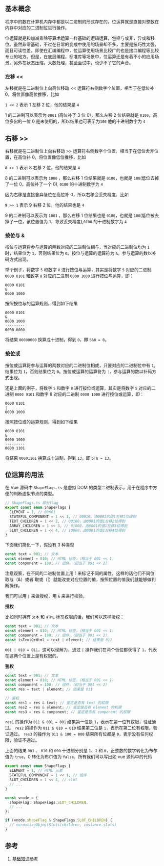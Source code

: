 ## 基本概念

程序中的数在计算机内存中都是以二进制的形式存在的，位运算就是直接对整数在内存中对应的二进制位进行操作。

位运算就是和加减乘除等算术运算一样基础的逻辑运算，包括与或非，异或和移位。虽然非常基础，不过在日常的变成中使用的场景却不多，主要是技巧性太强，而且可读性差。即使在汇编编程中，位运算使用场景比较广的也是接口编程等比较专业的地方。但是，在底层编程，标准库等场景中，位运算还是有着不小的应用场景。另外在状态压缩，大数处理，甚至面试中，也少不了它的声音。

### 左移 <<

左移就是在二进制位上向高位移动 << 运算符右侧数字个位置，相当于在低位补 0，将位置像高位推移，比如

`1 << 2` 表示 1 左移 2 位，他的结果是 `4`

1 的二进制可以表示为 `0001` (高位补了 3 位 0)，那么左移 2 位结果就是 `0100`，高位多出的一位 0 是未使用的，所以结果也可表示为`100` 他的十进制数字为 `4`

## 右移 >>

右移就是在二进制位上向右移动 >> 运算符右侧数字个位置，相当于在低位舍弃位置，在高位补 0，将位置像低位推移，比如

`8 >> 1` 表示 8 右移 2 位，他的结果是 `4`

8 的二进制可以表示为 `1000` ，那么右移 1 位结果就是 `0100`，也就是 `100`(低位去掉了一位 0，高位补了一个 0), `0100` 的十进制数字为 `4`

因为右移是直接舍弃低位在高位补 0，所以右移会丢失精度，比如

`9 >> 1` 表示 9 右移 2 位，他的结果也是 `4`

9 的二进制可以表示为 `1001` ，那么右移 1 位结果也是 `0100`，也就是 `100`(低位被去掉了一位，该位置值为 1，导致丢失精度),`0100` 的十进制数字为 `4`

### 按位与 &

按位与运算将参与运算的两数对应的二进制位相与，当对应的二进制位均为 `1` 时，结果位为 `1`，否则结果位为 `0`。按位与运算的运算符为 `&`，参与运算的数以补码方式出现。

举个例子，将数字 `5` 和数字 `8` 进行按位与运算，其实是将数字 `5` 对应的二进制 `0000 0101` 和数字 `8` 对应的二进制 `0000 1000` 进行按位与运算，即：

```
0000 0101
&
0000 1000
```

按照按位与的运算规则，得到如下结果

```
0000 0101
&
0000 1000
---------
0000 0000
```

将结果 `00000000` 换算成十进制，得到 `0`，即 `5&8 = 0`。

### 按位或

按位或运算将参与运算的两数对应的二进制位相或，只要对应的二进制位中有 `1`，结果位为 `1`，否则结果位为 `0`。按位或运算的运算符为 `|`，参与运算的数以补码方式出现。

还是上面的例子，将数字 `5` 和数字 `8` 进行按位或运算，其实是将数字 `5` 对应的二进制 `0000 0101` 和数字 8 对应的二进制 `0000 1000` 进行按位或运算，即：

```
0000 0101
|
0000 1000
```

按照按位或的运算规则，得到如下结果

```
0000 0101
&
0000 1000
---------
0000 1101
```

将结果 `00001101` 换算成十进制，得到 `13`，即 `5|8 = 13`。

## 位运算的用法

在 Vue 源码中 `ShapeFlags.ts` 是虚拟 DOM 的类型二进制表示，用于在程序中方便的判断虚拟节点的类型。

```typescript
// ShapeFlags.ts 部分flag
export const enum ShapeFlags {
  ELEMENT = 1, // 00001
  STATEFUL_COMPONENT = 1 << 1, // 00010，由0001的值1左移1位得到
  TEXT_CHILDREN = 1 << 2, // 00100，由0001的值1左移2位得到
  ARRAY_CHILDREN = 1 << 3, // 01000，由0001的值1左移3位得到
  SLOT_CHILDREN = 1 << 4, // 10000，由0001的值1左移4位得到
}
```

下面我们简化一下，假设有 3 种类型

```typescript
const text = 001; // 文本
const element = 010; // HTML 标签，（相当于 001 << 1）
const component = 100; // 组件，（相当于 001 << 2）
```

注意观察，在不同的二进制位置上用 1 来标记不同的属性，这样的话他们不同位 取与（&）或者 取或（|）就能改变对应位置的值，按照位置的值我们就能够做判断操作。

我们可以用 `|` 来做授权，用 `&` 来进行校验。

**授权**

比如同时拥有 `文本` 和 `HTML` 标签权限的话，我们可以这样授权：

```typescript
const text = 001; // 文本
const element = 010; // HTML 标签，（相当于 001 << 1）
const component = 100; // 组件，（相当于 001 << 2）
const isTextOrHtml = text | element; // 结果是 011
```

`001 | 010 = 011`，这可以理解为，通过 `|` 操作我们在两个低位都获得了 `1`，代表在这两个位置上是有权限的。

**鉴权**

```typescript
const text = 001; // 文本
const element = 010; // HTML 标签，（相当于 001 << 1）
const component = 100; // 组件，（相当于 001 << 2）
const res = text | element; // 结果是 011

// 鉴权
const res1 = res & text; // 鉴定是否有 text 的权限
const res2 = res & element; // 鉴定是否有 element 的权限
const res3 = res & component; // 鉴定是否有 component 的权限
```

`res1` 的操作为 `011 & 001 = 001` 结果第一位是 `1`，表示在第一位有权限，验证通过。
`res2` 的操作为 `011 & 010 = 010` 结果第二位是 `1`，表示在第二位有权限，验证通过。
`res3` 的操作为 `011 & 100 = 000` 结果所有位都是 `0`，表示没有任何权限，验证不通过。

上面的结果 `001` 、 `010` 和 `000` 十进制分别是 `1`、`2` 和 `0`，正整数的数字转化为布尔值为 `true`，0 转化为布尔值为 `false`，所有我们可以写出如 vue 源码中的代码

```typescript
export const enum ShapeFlags {
  ELEMENT = 1, // HTML 元素
  STATEFUL_COMPONENT = 1 << 1, // 组件
  SLOT_CHILDREN = 1 << 4, // slot
  // ...
}

const vnode = {
  shapeFlag: ShapeFlags.SLOT_CHILDREN,
  // ...
};

if (vnode.shapeFlag & ShapeFlags.SLOT_CHILDREN) {
  // normalizeObjectSlots(children, instance.slots)
}
```

## 参考

1. [基础知识参考](https://juejin.cn/post/6844903888072474632)

